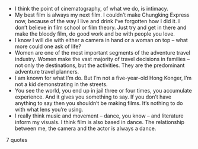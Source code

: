  - I think the point of cinematography, of what we do, is intimacy.
 - My best film is always my next film. I couldn’t make Chungking Express now, because of the way I live and drink I’ve forgotten how I did it. I don’t believe in film school or film theory. Just try and get in there and make the bloody film, do good work and be with people you love.
 - I know I will die with either a camera in hand or a woman on top – what more could one ask of life?
 - Women are one of the most important segments of the adventure travel industry. Women make the vast majority of travel decisions in families – not only the destinations, but the activities. They are the predominant adventure travel planners.
 - I am known for what I’m do. But I’m not a five-year-old Hong Konger, I’m not a kid demonstrating in the streets.
 - You see the world, you end up in jail three or four times, you accumulate experience. And it gives you something to say. If you don’t have anything to say then you shouldn’t be making films. It’s nothing to do with what lens you’re using.
 - I really think music and movement – dance, you know – and literature inform my visuals. I think film is also based in dance. The relationship between me, the camera and the actor is always a dance.

7 quotes